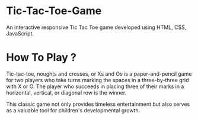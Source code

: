 # Tic-Tac-Toe-Game
An interactive responsive Tic Tac Toe game developed using HTML, CSS, JavaScript.

# How To Play ?
Tic-tac-toe, noughts and crosses, or Xs and Os is a paper-and-pencil game for two players who take turns marking the spaces in a three-by-three grid with X or O. The player who succeeds in placing three of their marks in a horizontal, vertical, or diagonal row is the winner.

This classic game not only provides timeless entertainment but also serves as a valuable tool for children's developmental growth.

